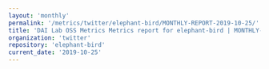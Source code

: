 ```yaml
---
layout: 'monthly'
permalink: '/metrics/twitter/elephant-bird/MONTHLY-REPORT-2019-10-25/'
title: 'DAI Lab OSS Metrics Metrics report for elephant-bird | MONTHLY-REPORT-2019-10-25'
organization: 'twitter'
repository: 'elephant-bird'
current_date: '2019-10-25'
---
```

